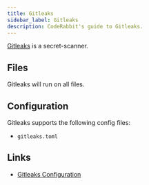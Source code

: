 ```yaml
---
title: Gitleaks
sidebar_label: Gitleaks
description: CodeRabbit's guide to Gitleaks.
---
```


[Gitleaks](https://gitleaks.io/) is a secret-scanner.

## Files

Gitleaks will run on all files.

## Configuration

Gitleaks supports the following config files:

- `gitleaks.toml`

## Links

- [Gitleaks Configuration](https://github.com/gitleaks/gitleaks#configuration)
